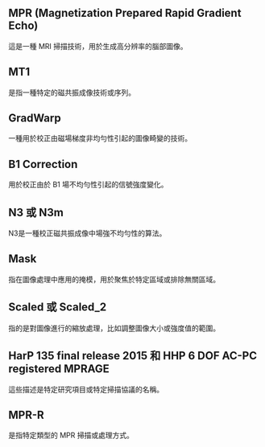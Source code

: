 ## MPR (Magnetization Prepared Rapid Gradient Echo)

這是一種 MRI 掃描技術，用於生成高分辨率的腦部圖像。

## MT1

是指一種特定的磁共振成像技術或序列。

## GradWarp

一種用於校正由磁場梯度非均勻性引起的圖像畸變的技術。

## B1 Correction

用於校正由於 B1 場不均勻性引起的信號強度變化。

## N3 或 N3m

N3是一種校正磁共振成像中場強不均勻性的算法。

## Mask

指在圖像處理中應用的掩模，用於聚焦於特定區域或排除無關區域。

## Scaled 或 Scaled_2

指的是對圖像進行的縮放處理，比如調整圖像大小或強度值的範圍。

## HarP 135 final release 2015 和 HHP 6 DOF AC-PC registered MPRAGE

這些描述是特定研究項目或特定掃描協議的名稱。

## MPR-R

是指特定類型的 MPR 掃描或處理方式。
